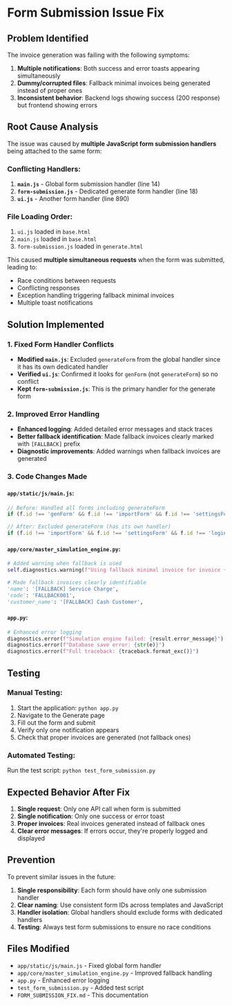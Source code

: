 # Form Submission Issue Fix

## Problem Identified

The invoice generation was failing with the following symptoms:
1. **Multiple notifications**: Both success and error toasts appearing simultaneously
2. **Dummy/corrupted files**: Fallback minimal invoices being generated instead of proper ones
3. **Inconsistent behavior**: Backend logs showing success (200 response) but frontend showing errors

## Root Cause Analysis

The issue was caused by **multiple JavaScript form submission handlers** being attached to the same form:

### Conflicting Handlers:
1. **`main.js`** - Global form submission handler (line 14)
2. **`form-submission.js`** - Dedicated generate form handler (line 18) 
3. **`ui.js`** - Another form handler (line 890)

### File Loading Order:
1. `ui.js` loaded in `base.html`
2. `main.js` loaded in `base.html`
3. `form-submission.js` loaded in `generate.html`

This caused **multiple simultaneous requests** when the form was submitted, leading to:
- Race conditions between requests
- Conflicting responses
- Exception handling triggering fallback minimal invoices
- Multiple toast notifications

## Solution Implemented

### 1. Fixed Form Handler Conflicts
- **Modified `main.js`**: Excluded `generateForm` from the global handler since it has its own dedicated handler
- **Verified `ui.js`**: Confirmed it looks for `genForm` (not `generateForm`) so no conflict
- **Kept `form-submission.js`**: This is the primary handler for the generate form

### 2. Improved Error Handling
- **Enhanced logging**: Added detailed error messages and stack traces
- **Better fallback identification**: Made fallback invoices clearly marked with `[FALLBACK]` prefix
- **Diagnostic improvements**: Added warnings when fallback invoices are generated

### 3. Code Changes Made

#### `app/static/js/main.js`:
```javascript
// Before: Handled all forms including generateForm
if (f.id !== 'genForm' && f.id !== 'importForm' && f.id !== 'settingsForm' && f.id !== 'loginForm') return;

// After: Excluded generateForm (has its own handler)
if (f.id !== 'importForm' && f.id !== 'settingsForm' && f.id !== 'loginForm') return;
```

#### `app/core/master_simulation_engine.py`:
```python
# Added warning when fallback is used
self.diagnostics.warning(f"Using fallback minimal invoice for invoice {i+1} due to error: {str(e)}")

# Made fallback invoices clearly identifiable
'name': '[FALLBACK] Service Charge',
'code': 'FALLBACK001',
'customer_name': '[FALLBACK] Cash Customer',
```

#### `app.py`:
```python
# Enhanced error logging
diagnostics.error(f"Simulation engine failed: {result.error_message}")
diagnostics.error(f"Database save error: {str(e)}")
diagnostics.error(f"Full traceback: {traceback.format_exc()}")
```

## Testing

### Manual Testing:
1. Start the application: `python app.py`
2. Navigate to the Generate page
3. Fill out the form and submit
4. Verify only one notification appears
5. Check that proper invoices are generated (not fallback ones)

### Automated Testing:
Run the test script: `python test_form_submission.py`

## Expected Behavior After Fix

1. **Single request**: Only one API call when form is submitted
2. **Single notification**: Only one success or error toast
3. **Proper invoices**: Real invoices generated instead of fallback ones
4. **Clear error messages**: If errors occur, they're properly logged and displayed

## Prevention

To prevent similar issues in the future:
1. **Single responsibility**: Each form should have only one submission handler
2. **Clear naming**: Use consistent form IDs across templates and JavaScript
3. **Handler isolation**: Global handlers should exclude forms with dedicated handlers
4. **Testing**: Always test form submissions to ensure no race conditions

## Files Modified

- `app/static/js/main.js` - Fixed global form handler
- `app/core/master_simulation_engine.py` - Improved fallback handling
- `app.py` - Enhanced error logging
- `test_form_submission.py` - Added test script
- `FORM_SUBMISSION_FIX.md` - This documentation 